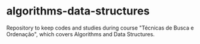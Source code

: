 # algorithms-data-structures
Repository to keep codes and studies during course "Técnicas de Busca e Ordenação", which covers Algorithms and Data Structures.
